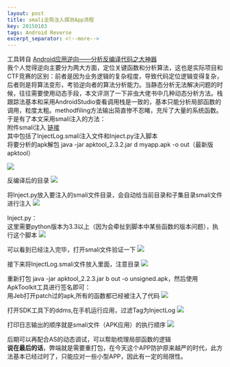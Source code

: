 ```yaml
---
layout: post
title: smali全局注入探测App流程
key: 20150103
tags: Android Reverse
excerpt_separator: <!--more-->
---
```

工具转自 [Android应用逆向——分析反编译代码之大神器](http://blog.csdn.net/charlessimonyi/article/details/52027563)  
我个人觉得逆向主要分为两大方面，定位关键函数和分析算法，这也是实际项目和CTF竞赛的区别：前者是因为业务逻辑的复杂程度，导致代码定位逻辑变得复杂，后者则是将算法变形，考验逆向者的算法分析能力。当静态分析无法解决问题的时候，往往需要使用动态手段，本文评测了一下非虫大佬书中几种动态分析方法。栈跟踪法基本和采用AndroidStudio查看调用栈是一致的，基本只能分析局部函数的调用，粒度太粗。methodfiling方法输出简直惨不忍睹，充斥了大量的系统函数。于是有了本文采用smali注入的方法：  
附件smali注入 [链接](https://pan.baidu.com/s/16B_AlaN8luY246S_bQnuwg)  
其中包括了InjectLog.smali注入文件和Inject.py注入脚本  
将要分析的apk解包  java -jar apktool_2.3.2.jar d myapp.apk -o out（最新版apktool）
<!--more-->
![](https://raw.githubusercontent.com/la0s/la0s.github.io/master/screenshots/20180424.1.png)

反编译后的目录
![](https://raw.githubusercontent.com/la0s/la0s.github.io/master/screenshots/20180424.9.png)

将Inject.py放入要注入的smali文件目录，会自动给当前目录和子集目录smali文件进行注入
![](https://raw.githubusercontent.com/la0s/la0s.github.io/master/screenshots/20180424.2.png)

Inject.py：  
这里需要python版本为3.3以上（因为会牵扯到脚本中某些函数的版本问题），执行这个脚本
![](https://raw.githubusercontent.com/la0s/la0s.github.io/master/screenshots/20180424.3.png)

可以看到已经注入完毕，打开smali文件验证一下
![](https://raw.githubusercontent.com/la0s/la0s.github.io/master/screenshots/20180424.4.png)

接下来将InjectLog.smali文件放入里面，注意目录
![](https://raw.githubusercontent.com/la0s/la0s.github.io/master/screenshots/20180424.5.png)

重新打包 java -jar apktool_2.2.3.jar b out -o unsigned.apk，然后使用ApkToolkit工具进行签名即可：  
用Jeb打开patch过的apk,所有的函数都已经被注入了代码
![](https://raw.githubusercontent.com/la0s/la0s.github.io/master/screenshots/20180424.6.png)

打开SDK工具下的ddms,在手机运行应用，过滤Tag为InjectLog
![](https://raw.githubusercontent.com/la0s/la0s.github.io/master/screenshots/20180424.8.png)

打印日志输出的顺序就是smali文件（APK应用）的执行顺序
![](https://raw.githubusercontent.com/la0s/la0s.github.io/master/screenshots/20180424.7.png)

后期可以再配合AS的动态调试，可以帮助梳理局部函数的逻辑  
**说在最后的话**，弊端就是需要重打包，在今天这个APP防护原来越严的时代，此方法基本已经过时了，只能应对一些小型APP，因此有一定的局限性。
